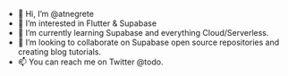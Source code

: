 - 👋 Hi, I’m @atnegrete
- 👀 I’m interested in Flutter & Supabase
- 🌱 I’m currently learning Supabase and everything Cloud/Serverless.
- 💞️ I’m looking to collaborate on Supabase open source repositories and creating blog tutorials.
- 📫 You can reach me on Twitter @todo.

<!---
atnegrete/atnegrete is a ✨ special ✨ repository because its `README.md` (this file) appears on your GitHub profile.
You can click the Preview link to take a look at your changes.
--->

